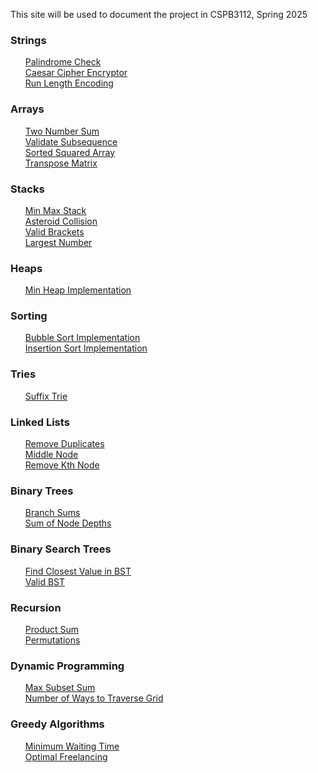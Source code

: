 This site will be used to document the project
in CSPB3112, Spring 2025

<h3>Strings</h3>
<ul>
  <a href="Palindrome.html">Palindrome Check</a><br>
  <a href="Caesar_Cipher.html">Caesar Cipher Encryptor</a><br>
  <a href="Run_Length.html">Run Length Encoding</a><br>
</ul>

<h3>Arrays</h3>
<ul>
  <a href="Two_Number_Sum.html">Two Number Sum</a><br>
  <a href="Validate_Subsequence.html">Validate Subsequence</a><br>
  <a href="Sorted_Squared_Array.html">Sorted Squared Array</a><br>
  <a href="Transpose_Matrix.html">Transpose Matrix</a><br>
</ul>

<h3>Stacks</h3>
<ul>
  <a href="Min_Max_Stack.html">Min Max Stack</a><br>
  <a href="Asteroid_Collision.html">Asteroid Collision</a><br>
  <a href="Valid_Brackets.html">Valid Brackets</a><br>
  <a href="Largest_Number.html">Largest Number</a><br>
</ul>

<h3>Heaps</h3>
<ul>
  <a href="Min_Heap.html">Min Heap Implementation</a><br>
</ul>

<h3>Sorting</h3>
<ul>
  <a href="Bubble_Sort.html">Bubble Sort Implementation</a><br>
  <a href="Insertion_Sort.html">Insertion Sort Implementation</a><br>
</ul>

<h3>Tries</h3>
<ul>
  <a href="Suffix_Trie.html">Suffix Trie</a><br>
</ul>

<h3>Linked Lists</h3>
<ul>
  <a href="Remove_Duplicates.html">Remove Duplicates</a><br>
  <a href="Middle_Node.html">Middle Node</a><br>
  <a href="Remove_Kth_Node.html">Remove Kth Node</a><br>
</ul>

<h3>Binary Trees</h3>
<ul>
  <a href="Branch_Sums.html">Branch Sums</a><br>
  <a href="Sum_Node_Depths.html">Sum of Node Depths</a><br>
</ul>

<h3>Binary Search Trees</h3>
<ul>
  <a href="Closest_Value_BST.html">Find Closest Value in BST</a><br>
  <a href="Valid_BST.html">Valid BST</a><br>
</ul>

<h3>Recursion</h3>
<ul>
  <a href="Product_Sum.html">Product Sum</a><br>
  <a href="Permutations.html">Permutations</a><br>
</ul>

<h3>Dynamic Programming</h3>
<ul>
  <a href="Max_Subset_Sum.html">Max Subset Sum</a><br>
  <a href="Ways_Traverse_Grid.html">Number of Ways to Traverse Grid</a><br>
</ul>

<h3>Greedy Algorithms</h3>
<ul>
  <a href="Minimum_Wait.html">Minimum Waiting Time</a><br>
  <a href="Freelancing.html">Optimal Freelancing</a><br>
</ul>
